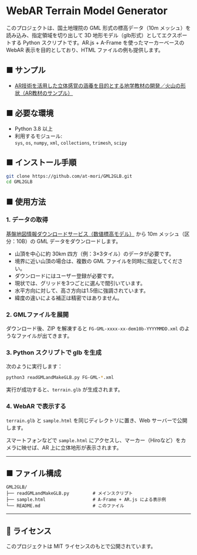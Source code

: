 # WebAR Terrain Model Generator

このプロジェクトは、国土地理院の GML 形式の標高データ（10m メッシュ）を読み込み、指定領域を切り出して 3D 地形モデル（glb形式）としてエクスポートする Python スクリプトです。AR.js + A-Frame を使ったマーカーベースの WebAR 表示を目的としており、HTML ファイルの例も提供します。

## ■ サンプル

- [AR技術を活用した立体感覚の涵養を目的とする地学教材の開発／火山の形状（AR教材のサンプル）](https://robo.mydns.jp/WebAR/index.html)

## ■ 必要な環境

- Python 3.8 以上
- 利用するモジュール:  
  `sys`, `os`, `numpy`, `xml`, `collections`, `trimesh`, `scipy`

## ■ インストール手順

```bash
git clone https://github.com/at-mori/GML2GLB.git
cd GML2GLB
```

## ■ 使用方法

### 1. データの取得

[基盤地図情報ダウンロードサービス（数値標高モデル）](https://service.gsi.go.jp/kiban/app/map/?search=dem) から 10m メッシュ（区分：10B）の GML データをダウンロードします。

- 山頂を中心に約 30km 四方（例：3×3タイル）のデータが必要です。  
- 境界に近い山頂の場合は、複数の GML ファイルを同時に指定してください。  
- ダウンロードにはユーザー登録が必要です。
- 現状では、グリッドを3つごとに選んで間引いています。
- 水平方向に対して、高さ方向は1.5倍に強調されています。
- 緯度の違いによる補正は精密ではありません。

### 2. GMLファイルを展開

ダウンロード後、ZIP を解凍すると `FG-GML-xxxx-xx-dem10b-YYYYMMDD.xml` のようなファイルが出てきます。

### 3. Python スクリプトで glb を生成

次のように実行します：

```bash
python3 readGMLandMakeGLB.py FG-GML-*.xml
```

実行が成功すると、`terrain.glb` が生成されます。

### 4. WebAR で表示する

`terrain.glb` と `sample.html` を同じディレクトリに置き、Web サーバーで公開します。

スマートフォンなどで `sample.html` にアクセスし、マーカー（Hiroなど）をカメラに映せば、AR 上に立体地形が表示されます。

---

## ■ ファイル構成

```
GML2GLB/
├── readGMLandMakeGLB.py         # メインスクリプト
├── sample.html                  # A-Frame + AR.js による表示例
└── README.md                    # このファイル
```

---

## 📝 ライセンス

このプロジェクトは MIT ライセンスのもとで公開されています。
